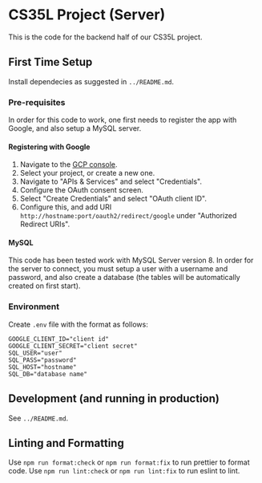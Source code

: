# CS35L Project (Server)

This is the code for the backend half of our CS35L project.

## First Time Setup

Install dependecies as suggested in `../README.md`.

### Pre-requisites

In order for this code to work, one first needs to register the app with Google,
and also setup a MySQL server. 

#### Registering with Google

1. Navigate to the [GCP console](https://console.cloud.google.com/).
2. Select your project, or create a new one.
3. Navigate to "APIs & Services" and select "Credentials".
4. Configure the OAuth consent screen.
5. Select "Create Credentials" and select "OAuth client ID".
6. Configure this, and add URI `http://hostname:port/oauth2/redirect/google` 
under "Authorized Redirect URIs".

#### MySQL

This code has been tested work with MySQL Server version 8. In order for the
server to connect, you must setup a user with a username and password, and also
create a database (the tables will be automatically created on first start).

### Environment

Create `.env` file with the format as follows:

```
GOOGLE_CLIENT_ID="client id"
GOOGLE_CLIENT_SECRET="client secret"
SQL_USER="user"
SQL_PASS="password"
SQL_HOST="hostname"
SQL_DB="database name"
```

## Development (and running in production)

See `../README.md`.

## Linting and Formatting

Use `npm run format:check` or `npm run format:fix` to run prettier to format
code. Use `npm run lint:check` or `npm run lint:fix` to run eslint to lint.
